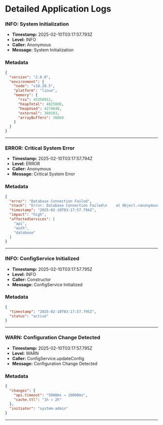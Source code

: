 # Detailed Application Logs

### INFO: System Initialization

- **Timestamp:** 2025-02-10T03:17:57.793Z
- **Level:** INFO
- **Caller:** Anonymous
- **Message:** System Initialization

### Metadata

```json
{
  "version": "2.0.0",
  "environment": {
    "node": "v18.20.5",
    "platform": "linux",
    "memory": {
      "rss": 45350912,
      "heapTotal": 4825088,
      "heapUsed": 4274640,
      "external": 380203,
      "arrayBuffers": 38860
    }
  }
}
```


---


### ERROR: Critical System Error

- **Timestamp:** 2025-02-10T03:17:57.794Z
- **Level:** ERROR
- **Caller:** Anonymous
- **Message:** Critical System Error

### Metadata

```json
{
  "error": "Database Connection Failed",
  "stack": "Error: Database Connection Failed\n    at Object.<anonymous> (/home/christopher-wandel/Documents/Development/libs/FrogiLogs/examples/markdown-example.js:52:9)\n    at Module._compile (node:internal/modules/cjs/loader:1364:14)\n    at Module._extensions..js (node:internal/modules/cjs/loader:1422:10)\n    at Module.load (node:internal/modules/cjs/loader:1203:32)\n    at Module._load (node:internal/modules/cjs/loader:1019:12)\n    at Function.executeUserEntryPoint [as runMain] (node:internal/modules/run_main:128:12)\n    at node:internal/main/run_main_module:28:49",
  "timestamp": "2025-02-10T03:17:57.794Z",
  "impact": "high",
  "affectedServices": [
    "api",
    "auth",
    "database"
  ]
}
```


---


### INFO: ConfigService Initialized

- **Timestamp:** 2025-02-10T03:17:57.795Z
- **Level:** INFO
- **Caller:** Constructor
- **Message:** ConfigService Initialized

### Metadata

```json
{
  "timestamp": "2025-02-10T03:17:57.795Z",
  "status": "active"
}
```


---


### WARN: Configuration Change Detected

- **Timestamp:** 2025-02-10T03:17:57.795Z
- **Level:** WARN
- **Caller:** ConfigService.updateConfig
- **Message:** Configuration Change Detected

### Metadata

```json
{
  "changes": {
    "api.timeout": "5000ms → 10000ms",
    "cache.ttl": "1h → 2h"
  },
  "initiator": "system-admin"
}
```


---


